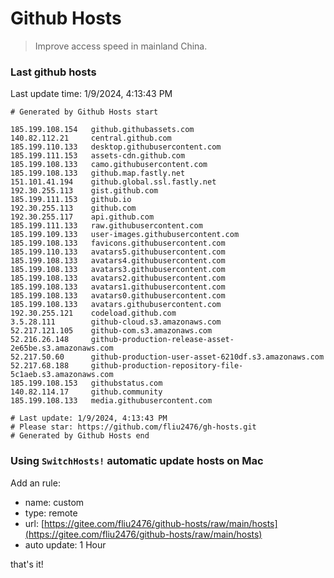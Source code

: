 # Github Hosts

> Improve access speed in mainland China.

### Last github hosts

Last update time: 1/9/2024, 4:13:43 PM

```base
# Generated by Github Hosts start 

185.199.108.154   github.githubassets.com
140.82.112.21     central.github.com
185.199.110.133   desktop.githubusercontent.com
185.199.111.153   assets-cdn.github.com
185.199.108.133   camo.githubusercontent.com
185.199.108.133   github.map.fastly.net
151.101.41.194    github.global.ssl.fastly.net
192.30.255.113    gist.github.com
185.199.111.153   github.io
192.30.255.113    github.com
192.30.255.117    api.github.com
185.199.111.133   raw.githubusercontent.com
185.199.109.133   user-images.githubusercontent.com
185.199.108.133   favicons.githubusercontent.com
185.199.110.133   avatars5.githubusercontent.com
185.199.108.133   avatars4.githubusercontent.com
185.199.108.133   avatars3.githubusercontent.com
185.199.108.133   avatars2.githubusercontent.com
185.199.108.133   avatars1.githubusercontent.com
185.199.108.133   avatars0.githubusercontent.com
185.199.108.133   avatars.githubusercontent.com
192.30.255.121    codeload.github.com
3.5.28.111        github-cloud.s3.amazonaws.com
52.217.121.105    github-com.s3.amazonaws.com
52.216.26.148     github-production-release-asset-2e65be.s3.amazonaws.com
52.217.50.60      github-production-user-asset-6210df.s3.amazonaws.com
52.217.68.188     github-production-repository-file-5c1aeb.s3.amazonaws.com
185.199.108.153   githubstatus.com
140.82.114.17     github.community
185.199.108.133   media.githubusercontent.com

# Last update: 1/9/2024, 4:13:43 PM
# Please star: https://github.com/fliu2476/gh-hosts.git
# Generated by Github Hosts end
```

### Using `SwitchHosts!` automatic update hosts on Mac
Add an rule:
- name: custom
- type: remote
- url: [https://gitee.com/fliu2476/github-hosts/raw/main/hosts](https://gitee.com/fliu2476/github-hosts/raw/main/hosts)
- auto update: 1 Hour

that's it!


